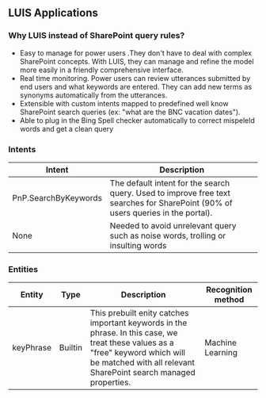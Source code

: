 ## LUIS Applications ##

### Why LUIS instead of SharePoint query rules? ###


- Easy to manage for power users .They don't have to deal with complex SharePoint concepts. With LUIS, they can manage and refine the model more easily in a friendly comprehensive interface.
- Real time monitoring. Power users can review utterances submitted by end users and what keywords are entered. They can add new terms as synonyms automatically from the utterances.
- Extensible with custom intents mapped to predefined well know SharePoint search queries (ex: "what are the BNC vacation dates").
- Able to plug in the Bing Spell checker automatically to correct mispeleld words and get a clean query

### Intents ###

| Intent | Description
| ------ | -----------
| PnP.SearchByKeywords | The default intent for the search query. Used to improve free text searches for SharePoint (90% of users queries in the portal).
| None | Needed to avoid unrelevant query such as noise words, trolling or insulting words

### Entities ###

| Entity | Type | Description | Recognition method |
| ------ | ---- | ----------- | ------------ |
| keyPhrase | Builtin | This prebuilt enity catches important keywords in the phrase. In this case, we treat these values as a "free" keyword which will be matched with all relevant SharePoint search managed properties. | Machine Learning
